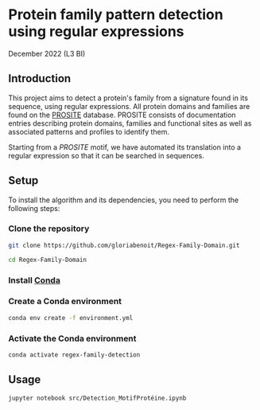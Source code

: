 # Protein family pattern detection using regular expressions
December 2022 (L3 BI)

## Introduction

This project aims to detect a protein's family from a signature found in its sequence, using regular expressions.
All protein domains and families are found on the [PROSITE](https://prosite.expasy.org/) database. 
PROSITE consists of documentation entries describing protein domains, families and functional sites as well as associated patterns and profiles to identify them.

Starting from a *PROSITE* motif, we have automated its translation into a regular expression so that it can be searched in sequences. 

## Setup

To install the algorithm and its dependencies, you need to perform the following steps:

### Clone the repository

```bash
git clone https://github.com/gloriabenoit/Regex-Family-Domain.git

cd Regex-Family-Domain
```

### Install [Conda](https://docs.conda.io/projects/conda/en/latest/user-guide/install/index.html)

### Create a Conda environment

```bash
conda env create -f environment.yml
```

### Activate the Conda environment

```bash
conda activate regex-family-detection
```

## Usage

```bash
jupyter notebook src/Detection_MotifProtéine.ipynb
```
